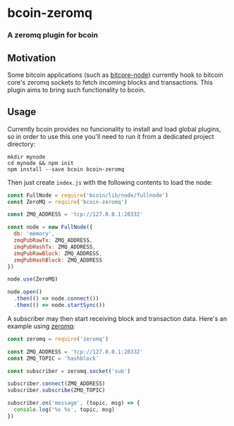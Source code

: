 # bcoin-zeromq
### A zeromq plugin for bcoin

## Motivation

Some bitcoin applications (such as [bitcore-node](https://github.com/bitpay/bitcore-node)) currently hook to bitcoin core's zeromq sockets to fetch incoming blocks and transactions. This plugin aims to bring such functionality to bcoin.

## Usage 

Currently bcoin provides no funcionality to install and load global plugins, so in order to use this one you'll need to run it from a dedicated project directory:

```shell
mkdir mynode
cd mynode && npm init
npm install --save bcoin bcoin-zeromq
```

Then just create `index.js` with the following contents to load the node:

```js
const FullNode = require('bcoin/lib/node/fullnode')
const ZeroMQ = require('bcoin-zeromq')

const ZMQ_ADDRESS = 'tcp://127.0.0.1:28332'

const node = new FullNode({
  db: 'memory',
  zmqPubRawTx: ZMQ_ADDRESS,
  zmqPubHashTx: ZMQ_ADDRESS,
  zmqPubRawBlock: ZMQ_ADDRESS,
  zmqPubHashBlock: ZMQ_ADDRESS
})

node.use(ZeroMQ)

node.open()
  .then(() => node.connect())
  .then(() => node.startSync())
```

A subscriber may then start receiving block and transaction data. Here's an example using [zeromq](https://www.npmjs.com/package/zeromq):

```js
const zeromq = require('zeromq')

const ZMQ_ADDRESS = 'tcp://127.0.0.1:28332'
const ZMQ_TOPIC = 'hashblock'

const subscriber = zeromq.socket('sub')

subscriber.connect(ZMQ_ADDRESS)
subscriber.subscribe(ZMQ_TOPIC)

subscriber.on('message', (topic, msg) => {
  console.log('%s %s', topic, msg)
})
```
